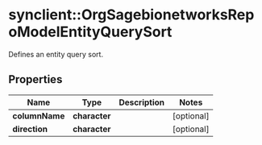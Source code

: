 # synclient::OrgSagebionetworksRepoModelEntityQuerySort

Defines an entity query sort.

## Properties
Name | Type | Description | Notes
------------ | ------------- | ------------- | -------------
**columnName** | **character** |  | [optional] 
**direction** | **character** |  | [optional] 


